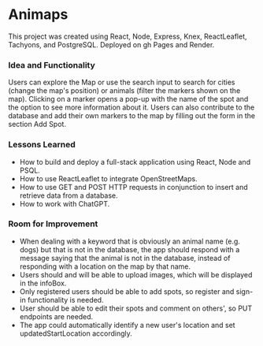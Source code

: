 # Animaps

This project was created using React, Node, Express, Knex, ReactLeaflet, Tachyons, and PostgreSQL. Deployed on gh Pages and Render. 

### Idea and Functionality

Users can explore the Map or use the search input to search for cities (change the map's position) or animals (filter the markers shown on the map). Clicking on a marker opens a pop-up with the name of the spot and the option to see more information about it. Users can also contribute to the database and add their own markers to the map by filling out the form in the section Add Spot. 

### Lessons Learned

* How to build and deploy a full-stack application using React, Node and PSQL. 
* How to use ReactLeaflet to integrate OpenStreetMaps. 
* How to use GET and POST HTTP requests in conjunction to insert and retrieve data from a database.
* How to work with ChatGPT.

### Room for Improvement

- When dealing with a keyword that is obviously an animal name (e.g. dogs) but that is not in the database, the app should respond with a message saying that the animal is not in the database, instead of responding with a location on the map by that name.
- Users should and will be able to upload images, which will be displayed in the infoBox.
- Only registered users should be able to add spots, so register and sign-in functionality is needed. 
- User should be able to edit their spots and comment on others', so PUT endpoints are needed.
- The app could automatically identify a new user's location and set updatedStartLocation accordingly. 


